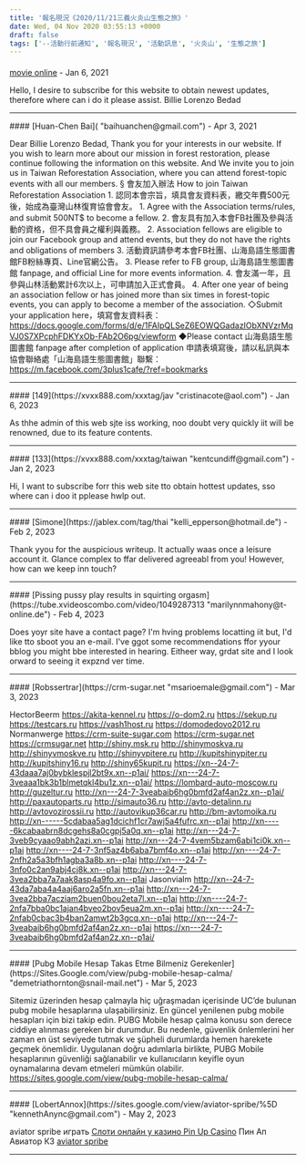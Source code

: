 ```yaml
---
title: '報名現況《2020/11/21三義火炎山生態之旅》'
date: Wed, 04 Nov 2020 03:55:13 +0000
draft: false
tags: ['--活動行前通知', '報名現況', '活動訊息', '火炎山', '生態之旅']
---
```



#### 
[movie online](https://filmkovasi.org/yil/2021 "msboutdis352@yandex.com") - <time datetime="2021-01-30 17:14:10">Jan 6, 2021</time>

Hello, I desire to subscribe for this website to obtain newest updates, therefore where can i do it please assist. Billie Lorenzo Bedad
<hr />
#### 
[Huan-Chen Bai]( "baihuanchen@gmail.com") - <time datetime="2021-04-14 10:15:45">Apr 3, 2021</time>

Dear Billie Lorenzo Bedad, Thank you for your interests in our website. If you wish to learn more about our mission in forest restoration, please continue following the information on this website. And We invite you to join us in Taiwan Reforestation Association, where you can attend forest-topic events with all our members. § 會友加入辦法 How to join Taiwan Reforestation Association 1. 認同本會宗旨，填具會友資料表，繳交年費500元後，始成為臺灣山林復育協會會友。 1. Agree with the Association terms/rules, and submit 500NT$ to become a fellow. 2. 會友具有加入本會FB社團及參與活動的資格，但不具會員之權利與義務。 2. Association fellows are eligible to join our Facebook group and attend events, but they do not have the rights and obligations of members 3. 活動資訊請參考本會FB社團、山海島語生態圖書館FB粉絲專頁、Line官網公告。 3. Please refer to FB group, 山海島語生態圖書館 fanpage, and official Line for more events information. 4. 會友滿一年，且參與山林活動累計6次以上，可申請加入正式會員。 4. After one year of being an association fellow or has joined more than six times in forest-topic events, you can apply to become a member of the association. ◇Submit your application here，填寫會友資料表：https://docs.google.com/forms/d/e/1FAIpQLSeZ6EOWQGadazIObXNVzrMqVJ0S7XPcphFDKYxOb-FAb2O6pg/viewform ◆Please contact 山海島語生態圖書館 fanpage after completion of application 申請表填寫後，請以私訊與本協會聯絡處「山海島語生態圖書館」聯繫：https://m.facebook.com/3plus1cafe/?ref=bookmarks
<hr />
#### 
[149](https://xvxx888.com/xxxtag/jav "cristinacote@aol.com") - <time datetime="2023-01-14 23:03:23">Jan 6, 2023</time>

As thhe admin of this web sjte iss working, noo doubt very quickly iit will be renowned, due to its feature contents.
<hr />
#### 
[133](https://xvxx888.com/xxxtag/taiwan "kentcundiff@gmail.com") - <time datetime="2023-01-31 22:26:50">Jan 2, 2023</time>

Hi, I want to subscribe forr this web site tto obtain hottest updates, sso where can i doo it pplease hwlp out.
<hr />
#### 
[Simone](https://jablex.com/tag/thai "kelli_epperson@hotmail.de") - <time datetime="2023-02-07 02:41:18">Feb 2, 2023</time>

Thank yyou for the auspicious writeup. It actually waas once a leisure account it. Glance complex to ffar delivered agreeabl from you! However, how can we keep inn touch?
<hr />
#### 
[Pissing pussy play results in squirting orgasm](https://tube.xvideoscombo.com/video/1049287313 "marilynnmahony@t-online.de") - <time datetime="2023-02-23 19:40:55">Feb 4, 2023</time>

Does yoyr site have a contact page? I'm hving problems locatting iit but, I'd like tto sboot you an e-mail. I've ggot some recommendations ffor yyour bblog you might bbe interested in hearing. Eitheer way, grdat site and I look orward to seeing it expznd ver time.
<hr />
#### 
[Robssertrar](https://crm-sugar.net "msarioemale@gmail.com") - <time datetime="2023-03-29 01:39:35">Mar 3, 2023</time>

HectorBeerm https://akita-kennel.ru https://o-dom2.ru https://sekup.ru https://testcars.ru https://vash1host.ru https://domodedovo2012.ru Normanwerge https://crm-suite-sugar.com https://crm-sugar.net https://crmsugar.net http://shiny.msk.ru http://shinymoskva.ru http://shinyvmoskve.ru http://shinyvpitere.ru http://kupitshinypiter.ru http://kupitshiny16.ru http://shiny65kupit.ru https://xn--24-7-43daaa7aj0bybklespjl2bt9x.xn--p1ai/ https://xn---24-7-3veaaa1bk3b1blmetqkl4bu1z.xn--p1ai/ https://lombard-auto-moscow.ru http://guzeltur.ru http://xn---24-7-3veabaib6hg0bmfd2af4an2z.xn--p1ai/ http://paxautoparts.ru http://simauto36.ru http://avto-detalinn.ru http://avtovozirossii.ru http://autovikup36car.ru http://bm-avtomoika.ru http://xn------5cdabaa5ag1dcichf1cr7awj5a4fufrc.xn--p1ai http://xn-----6kcabaabrn8dcgehs8a0cgpj5a0q.xn--p1ai http://xn---24-7-3veb9cyaao9abh2azi.xn--p1ai http://xn---24-7-4vem5bzam6abi1ci0k.xn--p1ai http://xn----24-7-3nf5az4b6aba7bmf4o.xn--p1ai http://xn----24-7-2nfh2a5a3bfh1agba3a8b.xn--p1ai http://xn----24-7-3nfo0c2an9abj4cj8k.xn--p1ai http://xn---24-7-3vea2bba7a7aak8asp4a9fo.xn--p1ai Jasonvialm http://xn--24-7-43da7aba4a4aaj6aro2a5fn.xn--p1ai http://xn---24-7-3vea2bba7acziam2buen0bou2eta7l.xn--p1ai http://xn----24-7-2nfa7bba0bc1ajan4bveo2bov5eua2m.xn--p1ai http://xn----24-7-2nfab0cbac3b4ban2amwt2b3gcq.xn--p1ai http://xn---24-7-3veabaib6hg0bmfd2af4an2z.xn--p1ai https://xn---24-7-3veabaib6hg0bmfd2af4an2z.xn--p1ai/
<hr />
#### 
[Pubg Mobile Hesap Takas Etme Bilmeniz Gerekenler](https://Sites.Google.com/view/pubg-mobile-hesap-calma/ "demetriathornton@snail-mail.net") - <time datetime="2023-03-31 02:37:54">Mar 5, 2023</time>

Sitemiz üzerinden hesap çalmayla hiç uğraşmadan içerisinde UC’de bulunan pubg mobile hesaplarına ulaşabilirsiniz. En güncel yenilenen pubg mobile hesapları için bizi takip edin. PUBG Mobile hesap çalma konusu son derece ciddiye alınması gereken bir durumdur. Bu nedenle, güvenlik önlemlerini her zaman en üst seviyede tutmak ve şüpheli durumlarda hemen harekete geçmek önemlidir. Uygulanan doğru adımlarla birlikte, PUBG Mobile hesaplarının güvenliği sağlanabilir ve kullanıcıların keyifle oyun oynamalarına devam etmeleri mümkün olabilir. https://sites.google.com/view/pubg-mobile-hesap-calma/
<hr />
#### 
[LobertAnnox](https://sites.google.com/view/aviator-spribe/%5D "kennethAnync@gmail.com") - <time datetime="2023-05-09 20:16:46">May 2, 2023</time>

aviator spribe играть [Слоти онлайн у казино Pin Up Casino](https://sites.google.com/view/aviator-spribe/) Пин Ап Авиатор КЗ [aviator spribe](https://sites.google.com/view/krash-aviator-spribe/)
<hr />

